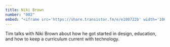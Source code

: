 ```yaml
---
title: Niki Brown
number: "002"
embed: "<iframe src='https://share.transistor.fm/e/e100722b' width='100%' height='180' frameborder='0' scrolling='no' seamless='true'></iframe>"
---
```


Tim talks with Niki Brown about how he got started in design, education, and how to keep a curriculum current with technology.

